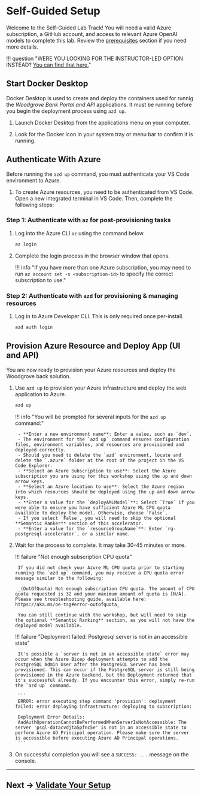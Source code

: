 # Self-Guided Setup

Welcome to the Self-Guided Lab Track! You will need a valid Azure subscription, a GitHub account, and access to relevant Azure OpenAI models to complete this lab. Review the [prerequisites](../../0-Prerequisites/#self-guided) section if you need more details.

!!! question "WERE YOU LOOKING FOR THE INSTRUCTOR-LED OPTION INSTEAD? [You can find that here.](./02-Instructor-Led.md)"

## Start Docker Desktop

Docker Desktop is used to create and deploy the containers used for runnig the _Woodgrove Bank Portal and API_ applications. It must be running before you begin the deployment process using `azd up`.

1. Launch Docker Desktop from the applications menu on your computer.

2. Look for the Docker icon in your system tray or menu bar to confirm it is running.

## Authenticate With Azure

Before running the `azd up` command, you must authenticate your VS Code environment to Azure.

1. To create Azure resources, you need to be authenticated from VS Code. Open a new integrated terminal in VS Code. Then, complete the following steps:

### Step 1: Authenticate with `az` for post-provisioning tasks

1. Log into the Azure CLI `az` using the command below.

    ```bash  title=""
    az login
    ```

2. Complete the login process in the browser window that opens.

    !!! info "If you have more than one Azure subscription, you may need to run `az account set -s <subscription-id>` to specify the correct subscription to use."

### Step 2: Authenticate with `azd` for provisioning & managing resources

1. Log in to Azure Developer CLI. This is only required once per-install.

    ```bash title=""
    azd auth login
    ```

## Provision Azure Resource and Deploy App (UI and API)

You are now ready to provision your Azure resources and deploy the Woodgrove back solution.

1. Use `azd up` to provision your Azure infrastructure and deploy the web application to Azure.

    ```bash title=""
    azd up
    ```

    !!! info "You will be prompted for several inputs for the `azd up` command:"

        - **Enter a new environment name**: Enter a value, such as `dev`.
        - The environment for the `azd up` command ensures configuration files, environment variables, and resources are provisioned and deployed correctly.
        - Should you need to delete the `azd` environment, locate and delete the `.azure` folder at the root of the project in the VS Code Explorer.
        - **Select an Azure Subscription to use**: Select the Azure subscription you are using for this workshop using the up and down arrow keys.
        - **Select an Azure location to use**: Select the Azure region into which resources should be deployed using the up and down arrow keys.
        - **Enter a value for the `deployAMLModel`**: Select `True` if you were able to ensure you have sufficient Azure ML CPU quota available to deploy the model. Otherwise, choose `False`.
        - If you select `False`, you will need to skip the optional **Semantic Ranker** section of this accelerator.
        - **Enter a value for the `resourceGroupName`**: Enter `rg-postgresql-accelerator`, or a similar name.

2. Wait for the process to complete. It may take 30-45 minutes or more.

    !!! failure "Not enough subscription CPU quota"

        If you did not check your Azure ML CPU quota prior to starting running the `azd up` command, you may receive a CPU quota error message similar to the following:

        _(OutOfQuota) Not enough subscription CPU quota. The amount of CPU quota requested is 32 and your maximum amount of quota is [N/A]. Please see troubleshooting guide, available here: https://aka.ms/oe-tsg#error-outofquota_

        You can still continue with the workshop, but will need to skip the optional **Semantic Ranking** section, as you will not have the deployed model available.

    !!! failure "Deployment failed: Postgresql server is not in an accessible state"

        It's possible a `server is not in an accessible state` error may occur when the Azure Bicep deployment attempts to add the PostgreSQL Admin User after the PostgreSQL Server has been provisioned. This can occur if the PostgreSQL server is still being provisioned in the Azure backend, but the Deployment returned that it's successful already. If you encounter this error, simply re-run the `azd up` command.

        ```
        ERROR: error executing step command 'provision': deployment failed: error deploying infrastructure: deploying to subscription:

        Deployment Error Details:
        AadAuthOperationCannotBePerformedWhenServerIsNotAccessible: The server 'psql-datacvdjta5pfnc5e' is not in an accessible state to perform Azure AD Principal operation. Please make sure the server is accessible before executing Azure AD Principal operations.
        ```
        

3. On successful completion you will see a `SUCCESS: ...` message on the console.

---

## Next → [Validate Your Setup](../3-Validation/index.md)
